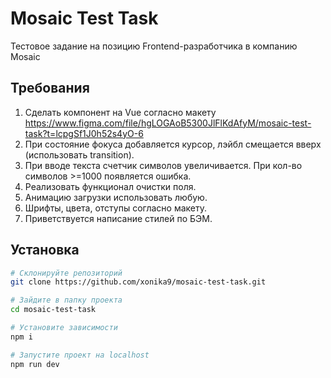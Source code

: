 # Mosaic Test Task

Тестовое задание на позицию Frontend-разработчика в компанию Mosaic

## Требования

1. Сделать компонент на Vue согласно макету <https://www.figma.com/file/hgLOGAoB5300JlFlKdAfyM/mosaic-test-task?t=lcpgSf1J0h52s4yO-6>
2. При состояние фокуса добавляется курсор, лэйбл смещается вверх (использовать transition).
3. При вводе текста счетчик символов увеличивается. При кол-во символов >=1000 появляется ошибка.
4. Реализовать функционал очистки поля.
5. Анимацию загрузки использовать любую.
6. Шрифты, цвета, отступы согласно макету.
7. Приветствуется написание стилей по БЭМ.

## Установка

```bash
# Склонируйте репозиторий
git clone https://github.com/xonika9/mosaic-test-task.git

# Зайдите в папку проекта
cd mosaic-test-task

# Установите зависимости
npm i

# Запустите проект на localhost
npm run dev
```
